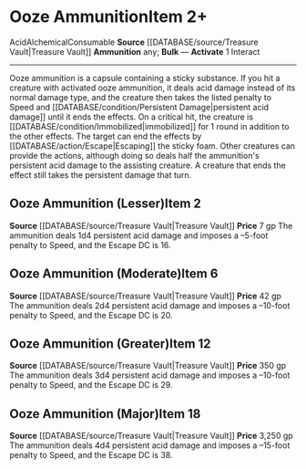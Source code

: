﻿---
actions: '[one-action]'
id: '1900'
item_category: Alchemical Items
item_subcategory: Alchemical Ammunition
level: '6'
name: Ooze Ammunition
price: 42 gp
rarity: Common
source: '[[DATABASE/source/Treasure Vault|Treasure Vault]]'
subcategory: alchemical/ammunition
trait:
- '[[DATABASE/trait/Acid|Acid]]'
- '[[DATABASE/trait/Alchemical|Alchemical]]'
- '[[DATABASE/trait/Consumable|Consumable]]'
type: Item

---
# Ooze Ammunition<span class="item-type">Item 2+</span>

<span class="item-trait">Acid</span><span class="item-trait">Alchemical</span><span class="item-trait">Consumable</span>
**Source** [[DATABASE/source/Treasure Vault|Treasure Vault]] 
**Ammunition** any; **Bulk** —
**Activate** <span class="action-icon">1</span> Interact

---
Ooze ammunition is a capsule containing a sticky substance. If you hit a creature with activated ooze ammunition, it deals acid damage instead of its normal damage type, and the creature then takes the listed penalty to Speed and [[DATABASE/condition/Persistent Damage|persistent acid damage]] until it ends the effects. On a critical hit, the creature is [[DATABASE/condition/Immobilized|immobilized]] for 1 round in addition to the other effects. The target can end the effects by [[DATABASE/action/Escape|Escaping]] the sticky foam. Other creatures can provide the actions, although doing so deals half the ammunition's persistent acid damage to the assisting creature. A creature that ends the effect still takes the persistent damage that turn.

## Ooze Ammunition (Lesser)<span class="item-type">Item 2</span>

**Source** [[DATABASE/source/Treasure Vault|Treasure Vault]] 
**Price** 7 gp
The ammunition deals 1d4 persistent acid damage and imposes a –5-foot penalty to Speed, and the Escape DC is 16.

## Ooze Ammunition (Moderate)<span class="item-type">Item 6</span>

**Source** [[DATABASE/source/Treasure Vault|Treasure Vault]] 
**Price** 42 gp
The ammunition deals 2d4 persistent acid damage and imposes a –10-foot penalty to Speed, and the Escape DC is 20.

## Ooze Ammunition (Greater)<span class="item-type">Item 12</span>

**Source** [[DATABASE/source/Treasure Vault|Treasure Vault]] 
**Price** 350 gp
The ammunition deals 3d4 persistent acid damage and imposes a –10-foot penalty to Speed, and the Escape DC is 29.

## Ooze Ammunition (Major)<span class="item-type">Item 18</span>

**Source** [[DATABASE/source/Treasure Vault|Treasure Vault]] 
**Price** 3,250 gp
The ammunition deals 4d4 persistent acid damage and imposes a –15-foot penalty to Speed, and the Escape DC is 38.